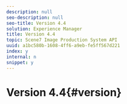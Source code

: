 ```yaml
---
description: null
seo-description: null
seo-title: Version 4.4
solution: Experience Manager
title: Version 4.4
topic: Scene7 Image Production System API
uuid: a1bc580b-1608-4ff6-a9eb-fe5ff567d221
index: y
internal: n
snippet: y
---
```


# Version 4.4{#version}

